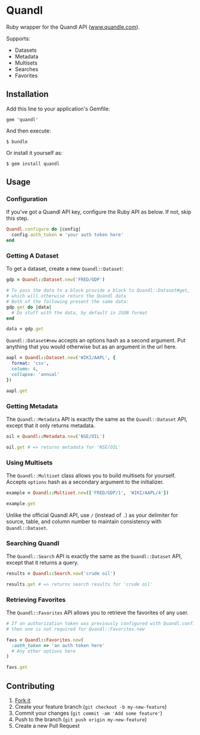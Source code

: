 # Quandl

Ruby wrapper for the Quandl API (www.quandle.com).

Supports:

- Datasets
- Metadata
- Multisets
- Searches
- Favorites

## Installation

Add this line to your application's Gemfile:

    gem 'quandl'

And then execute:

    $ bundle

Or install it yourself as:

    $ gem install quandl

## Usage

### Configuration

If you've got a Quandl API key, configure the Ruby API as below. If not, skip this step.

```ruby
Quandl.configure do |config|
  config.auth_token = 'your auth token here'
end
```

### Getting A Dataset

To get a dataset, create a new `Quandl::Dataset`:

```ruby
gdp = Quandl::Dataset.new('FRED/GDP')

# To pass the data to a block provide a block to Quandl::Dataset#get,
# which will otherwise return the Quandl data
# Both of the following present the same data:
gdp.get do |data|
  # Do stuff with the data, by default in JSON format
end

data = gdp.get
```

`Quandl::Dataset#new` accepts an options hash as a second argument. Put anything that you would otherwise but as an argument in the url here.

```ruby
aapl = Quandl::Dataset.new('WIKI/AAPL', {
  format: 'csv',
  column: 4,
  collapse: 'annual'
})

aapl.get
```


### Getting Metadata

The `Quandl::Metadata` API is exactly the same as the `Quandl::Dataset` API, except that it only returns metadata.

```ruby
oil = Quandl::Metadata.new('NSE/OIL')

oil.get # => returns metadata for 'NSE/OIL'
```


### Using Multisets

The `Quandl::Multiset` class allows you to build multisets for yourself. Accepts `options` hash as a secondary argument to the initializer.

```ruby
example = Quandl::Multiset.new(['FRED/GDP/1', 'WIKI/AAPL/4'])

example.get
```

Unlike the official Quandl API, use `/` (instead of `.`) as your delimiter for source, table, and column number to maintain consistency with `Quandl::Dataset`.


### Searching Quandl

The `Quandl::Search` API is exactly the same as the `Quandl::Dataset` API, except that it returns a query.

```ruby
results = Quandl::Search.new('crude oil')

results.get # => returns search results for 'crude oil'
```


### Retrieving Favorites

The `Quandl::Favorites` API allows you to retrieve the favorites of any user.

```ruby
# If an authorization token was previously configured with Quandl.configure,
# then one is not required for Quandl::Favorites.new

favs = Quandl::Favorites.new(
  :auth_token => 'an auth token here'
  # Any other options here
)

favs.get
```


## Contributing

1. [Fork it](https://github.com/knrz/quandl/fork)
2. Create your feature branch (`git checkout -b my-new-feature`)
3. Commit your changes (`git commit -am 'Add some feature'`)
4. Push to the branch (`git push origin my-new-feature`)
5. Create a new Pull Request
